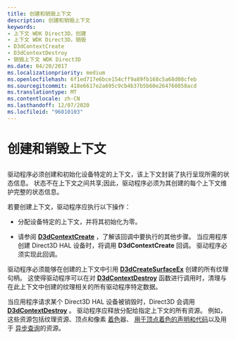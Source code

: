 ```yaml
---
title: 创建和销毁上下文
description: 创建和销毁上下文
keywords:
- 上下文 WDK Direct3D，创建
- 上下文 WDK Direct3D，销毁
- D3dContextCreate
- D3dContextDestroy
- 销毁上下文 WDK Direct3D
ms.date: 04/20/2017
ms.localizationpriority: medium
ms.openlocfilehash: 6f1ed717e6bce154cff9a89fb168c5a68d08cfeb
ms.sourcegitcommit: 418e6617e2a695c9cb4b37b5b60e264760858acd
ms.translationtype: MT
ms.contentlocale: zh-CN
ms.lasthandoff: 12/07/2020
ms.locfileid: "96810103"
---
```

# <a name="creating-and-destroying-a-context"></a>创建和销毁上下文


## <span id="ddk_creating_and_destroying_a_context_gg"></span><span id="DDK_CREATING_AND_DESTROYING_A_CONTEXT_GG"></span>


驱动程序必须创建和初始化设备特定的上下文，该上下文封装了执行呈现所需的状态信息。 状态不在上下文之间共享;因此，驱动程序必须为其创建的每个上下文维护完整的状态信息。

若要创建上下文，驱动程序应执行以下操作：

-   分配设备特定的上下文，并将其初始化为零。

-   请参阅 [**D3dContextCreate**](/windows-hardware/drivers/ddi/d3dhal/nc-d3dhal-lpd3dhal_contextcreatecb) ，了解该回调中要执行的其他步骤。 当应用程序创建 Direct3D HAL 设备时，将调用 **D3dContextCreate** 回调。 驱动程序必须实现此回调。

驱动程序必须能够在创建的上下文中引用 [**D3dCreateSurfaceEx**](/windows/win32/api/ddrawint/nc-ddrawint-pdd_createsurfaceex) 创建的所有纹理句柄。 这使得驱动程序可以在对 [**D3dContextDestroy**](/windows-hardware/drivers/ddi/d3dhal/nc-d3dhal-lpd3dhal_contextdestroycb) 函数进行调用时，清理与在此上下文中创建的纹理相关的所有驱动程序特定数据。

当应用程序请求某个 Direct3D HAL 设备被销毁时，Direct3D 会调用 [**D3dContextDestroy**](/windows-hardware/drivers/ddi/d3dhal/nc-d3dhal-lpd3dhal_contextdestroycb) 。 驱动程序应释放分配给指定上下文的所有资源。 例如，这些资源包括纹理资源、顶点和像素 [着色](direct3d-shaders.md)器、 [用于顶点着色的声明和代码](separating-declarations-and-code-for-vertex-shaders.md)以及用于 [异步查询](supporting-asynchronous-query-operations.md)的资源。

 

